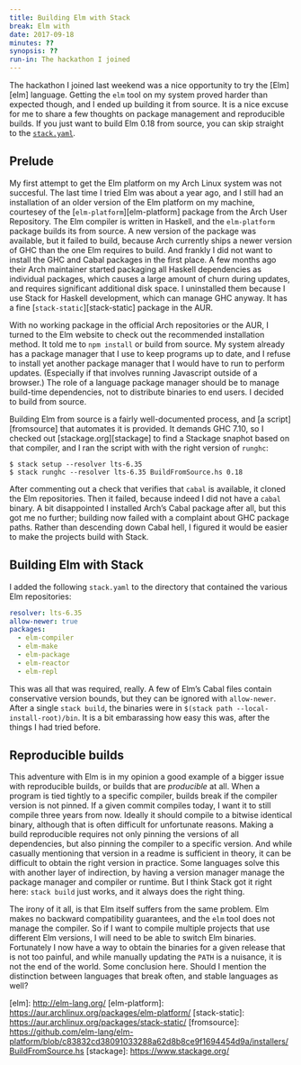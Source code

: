 ```yaml
---
title: Building Elm with Stack
break: Elm with
date: 2017-09-18
minutes: ??
synopsis: ??
run-in: The hackathon I joined
---
```


The hackathon I joined last weekend was a nice opportunity to try the [Elm][elm] language.
Getting the `elm` tool on my system proved harder than expected though,
and I ended up building it from source.
It is a nice excuse for me to share a few thoughts on package management and reproducible builds.
If you just want to build Elm 0.18 from source,
you can skip straight to the [`stack.yaml`](#building-elm-with-stack).

Prelude
-------
My first attempt to get the Elm platform on my Arch Linux system was not succesful.
The last time I tried Elm was about a year ago,
and I still had an installation of an older version of the Elm platform on my machine,
courtesey of the [`elm-platform`][elm-platform] package from the Arch User Repository.
The Elm compiler is written in Haskell,
and the `elm-platform` package builds its from source.
A new version of the package was available,
but it failed to build,
because Arch currently ships a newer version of GHC than the one Elm requires to build.
And frankly I did not want to install the GHC and Cabal packages in the first place.
A few months ago their Arch maintainer started packaging all Haskell dependencies as individual packages,
which causes a large amount of churn during updates,
and requires significant additional disk space.
I uninstalled them because I use Stack for Haskell development,
which can manage GHC anyway.
It has a fine [`stack-static`][stack-static] package in the AUR.

With no working package in the official Arch repositories or the AUR,
I turned to the Elm website to check out the recommended installation method.
It told me to `npm install` or build from source.
My system already has a package manager that I use to keep programs up to date,
and I refuse to install yet another package manager that I would have to run to perform updates.
(Especially if that involves running Javascript outside of a browser.)
The role of a language package manager should be to manage build-time dependencies,
not to distribute binaries to end users.
I decided to build from source.

Building Elm from source is a fairly well-documented process,
and [a script][fromsource] that automates it is provided.
It demands GHC 7.10,
so I checked out [stackage.org][stackage] to find a Stackage snaphot based on that compiler,
and I ran the script with with the right version of `runghc`:

    $ stack setup --resolver lts-6.35
    $ stack runghc --resolver lts-6.35 BuildFromSource.hs 0.18

After commenting out a check that verifies that `cabal` is available,
it cloned the Elm repositories.
Then it failed,
because indeed I did not have a `cabal` binary.
A bit disappointed I installed Arch’s Cabal package after all,
but this got me no further;
building now failed with a complaint about GHC package paths.
Rather than descending down Cabal hell,
I figured it would be easier to make the projects build with Stack.

<h2 id="building-elm-with-stack">Building Elm with Stack</h2>

I added the following `stack.yaml` to the directory that contained the various Elm repositories:

```yaml
resolver: lts-6.35
allow-newer: true
packages:
  - elm-compiler
  - elm-make
  - elm-package
  - elm-reactor
  - elm-repl
```

This was all that was required, really.
A few of Elm’s Cabal files contain conservative version bounds,
but they can be ignored with `allow-newer`.
After a single `stack build`,
the binaries were in `$(stack path --local-install-root)/bin`.
It is a bit embarassing how easy this was,
after the things I had tried before.

Reproducible builds
-------------------
This adventure with Elm is in my opinion a good example of a bigger issue with reproducible builds,
or builds that are *producible* at all.
When a program is tied tightly to a specific compiler,
builds break if the compiler version is not pinned.
If a given commit compiles today,
I want it to still compile three years from now.
Ideally it should compile to a bitwise identical binary,
although that is often difficult for unfortunate reasons.
Making a build reproducible
requires not only pinning the versions of all dependencies,
but also pinning the compiler to a specific version.
And while casually mentioning that version in a readme is sufficient in theory,
it can be difficult to obtain the right version in practice.
Some languages solve this with another layer of indirection,
by having a version manager manage the package manager and compiler or runtime.
But I think Stack got it right here:
`stack build` just works,
and it always does the right thing.

The irony of it all,
is that Elm itself suffers from the same problem.
Elm makes no backward compatibility guarantees,
and the `elm` tool does not manage the compiler.
So if I want to compile multiple projects that use different Elm versions,
I will need to be able to switch Elm binaries.
Fortunately I now have a way to obtain the binaries for a given release that is not too painful,
and while manually updating the `PATH` is a nuisance,
it is not the end of the world.
Some conclusion here.
Should I mention the distinction between languages that break often,
and stable languages as well?

[elm]:          http://elm-lang.org/ <!-- 2017 and not https? D: -->
[elm-platform]: https://aur.archlinux.org/packages/elm-platform/
[stack-static]: https://aur.archlinux.org/packages/stack-static/
[fromsource]:   https://github.com/elm-lang/elm-platform/blob/c83832cd38091033288a62d8b8ce9f1694454d9a/installers/BuildFromSource.hs
[stackage]:     https://www.stackage.org/

